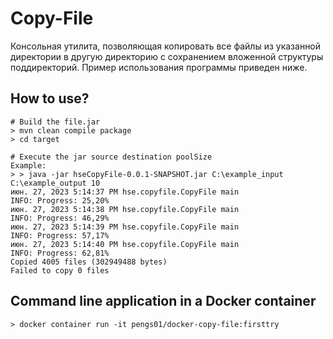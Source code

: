 # Copy-File

Консольная утилита, позволяющая копировать все файлы из указанной директории в другую директорию с сохранением вложенной структуры поддиректорий. Пример использования программы приведен ниже.

## How to use?
    # Build the file.jar
    > mvn clean compile package
    > cd target
  
    # Execute the jar source destination poolSize
    Example:
    > > java -jar hseCopyFile-0.0.1-SNAPSHOT.jar C:\example_input C:\example_output 10
    июн. 27, 2023 5:14:37 PM hse.copyfile.CopyFile main
    INFO: Progress: 25,20%
    июн. 27, 2023 5:14:38 PM hse.copyfile.CopyFile main
    INFO: Progress: 46,29%
    июн. 27, 2023 5:14:39 PM hse.copyfile.CopyFile main
    INFO: Progress: 57,17%
    июн. 27, 2023 5:14:40 PM hse.copyfile.CopyFile main
    INFO: Progress: 62,81%
    Copied 4005 files (302949488 bytes)
    Failed to copy 0 files


## Command line application in a Docker container
    > docker container run -it pengs01/docker-copy-file:firsttry
